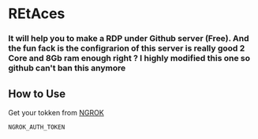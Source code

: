 # REtAces
### It will help you to make a RDP under Github server (Free). And the fun fack is the configrarion of this server is really good 2 Core and 8Gb ram enough right ? I highly modified this one so github can't ban this anymore

## How to Use 

Get your tokken from [NGROK](https://dashboard.ngrok.com/get-started/your-authtoken)

```
NGROK_AUTH_TOKEN
```
